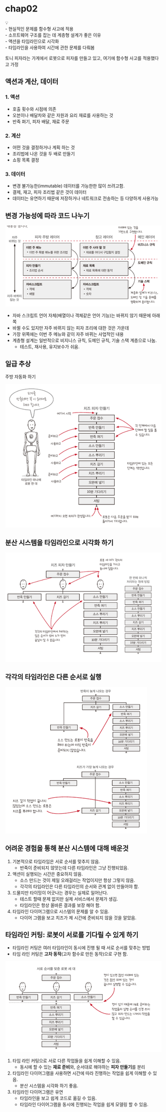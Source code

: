 # chap02

<aside>
💡<br/> 
- 현실적인 문제를 함수형 사고에 적용 <br/>
- 소프트웨어 구조를 잡는 데 계층형 설계가 좋은 이유 <br/>
- 액션을 타임라인으로 시각화 <br/>
- 타임라인을 사용하여 시간에 관한 문제를 다뤄봄 <br/>
</aside>

</aside>

토니 피자라는 가게에서 로봇으로 피자를 만들고 있고, 여기에 함수형 사고를 적용했다고 가정

## 액션과 계산, 데이터

### 1. 액션

- 호출 횟수와 시점에 의존
- 오븐이나 배달차와 같은 자원과 요리 재료를 사용하는 것
- 반죽 펴기, 피자 배달, 재료 주문

### 2. 계산

- 어떤 것을 결정하거나 계획 하는 것
- 조리법에 나온 것을 두 배로 만들기
- 쇼핑 목록 결정

### 3. 데이터

- 변경 불가능한(immutable) 데이터를 가능한한 많이 쓰려고함.
- 결제, 재고, 피자 조리법 같은 것이 데이터
- 데이터는 유연하기 때문에 저장하거나 네트워크로 전송하는 등 다양하게 사용가능

## 변경 가능성에 따라 코드 나누기

![Untitled](images/5.png)

- 자바 스크립트 언어 자체(배열이나 객체같은 언어 기능)는 바뀌지 않기 때문에 아래쪽
- 바뀔 수도 있지만 자주 바뀌지 않는 피자 조리에 대한 것은 가운데
- 가장 위쪽에는 이번 주 메뉴와 같이 자주 바뀌는 사업적인 내용
- 계층형 설계는 일반적으로 비지니스 규칙, 도메인 규칙, 기술 스택 계층으로 나눔.
    - 테스트, 재사용, 유지보수가 쉬움.

## 일급 추상

주방 자동화 하기

![Untitled](images/1.png)

## 분산 시스템을 타임라인으로 시각화 하기

![Untitled](images/2.png)

## 각각의 타임라인은 다른 순서로 실행

![Untitled](images/3.png)

## 어려운 경험을 통해 분산 시스템에 대해 배운것

1. 기본적으로 타임라임은 서로 순서를 맞추지 않음.
    - 반죽이 준비되지 않앗는데 다른 타임라인은 그냥 진행되었음.
2. 액션이 실행되는 시간은 중요하지 않음.
    - 소스 만드는 것이 제일 오래걸리는 작업이지만 항상 그렇지 않음.
    - 각각의 타임라인은 다른 타임라인의 순서와 관계 없이 만들어야 함.
3. 드물지만 타이밍이 어긋나는 경우는 실제로 일어난다.
    - 테스트 할때 문제 없지만 실제 서비스에서 문제가 생김.
    - 타임라인은 항상 올바른 결과를 보장 해야 함.
4. 타임라인 다이어그램으로 시스템의 문제를 알 수 있음.
    - 다이어 그램을 보고 치즈가 제 시간에 준비되지 않을 것을 알았음.

## 타임라인 커팅: 로봇이 서로를 기다릴 수 있게 하기

- 타임라인 커팅은 여러 타임라인이 동시에 진행 될 때 서로 순서를 맞추는 방법
- 타임 라인 커팅은 **고차 동작**(고차 함수로 만든 동작)으로 구현 함.

![Untitled](images/4.png)

1. 타임 라인 커팅으로 서로 다른 작업들을 쉽게 이해할 수 있음.
    - 동시에 할 수 있는 **재료 준비**와, 순서대로 해야하는 **피자 만들기**를 분리
2. 타임라인 다이어그램을 사용하면 시간에 따라 진행하는 작업을 쉽게 이해할 수 있음.
    - 분산 시스템을 시각화 하기 좋음.
3. 타임라인 다이어그램은 유연
    - 타임라인을 보고 쉽게 코드로 옮길 수 있음.
    - 타임라인 다이어그램을 동시에 진행되는 작업을 쉽게 모델링 할 수 있음.